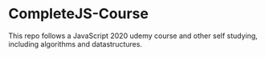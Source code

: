 # CompleteJS-Course
This repo follows a JavaScript 2020 udemy course and other self studying, including algorithms and datastructures.
